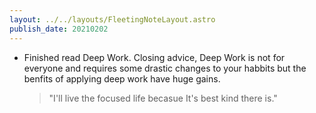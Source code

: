 ```yaml
---
layout: ../../layouts/FleetingNoteLayout.astro
publish_date: 20210202
---
```


- Finished read Deep Work. Closing advice, Deep Work is not for everyone and requires some drastic changes to your habbits but the benfits of applying deep work have huge gains.
  > "I'll live the focused life becasue It's best kind there is."
